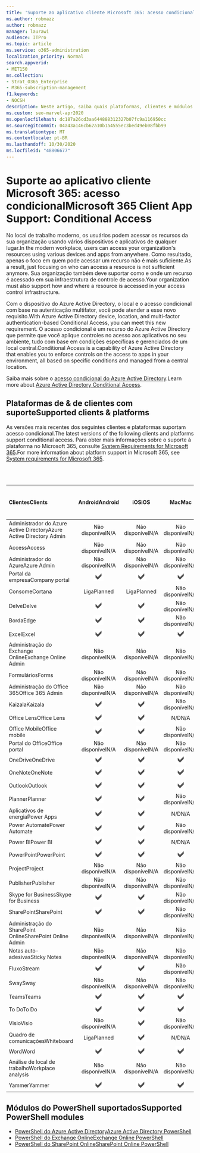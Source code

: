 ```yaml
---
title: 'Suporte ao aplicativo cliente Microsoft 365: acesso condicional'
ms.author: robmazz
author: robmazz
manager: laurawi
audience: ITPro
ms.topic: article
ms.service: o365-administration
localization_priority: Normal
search.appverid:
- MET150
ms.collection:
- Strat_O365_Enterprise
- M365-subscription-management
f1.keywords:
- NOCSH
description: Neste artigo, saiba quais plataformas, clientes e módulos do PowerShell suportam acesso condicional para o Microsoft 365.
ms.custom: seo-marvel-apr2020
ms.openlocfilehash: dc187a26cd3aa644888312327b07fc9a116950cc
ms.sourcegitcommit: 04a43a146cb62a10b1a4555ec3bed49eb08fbb99
ms.translationtype: MT
ms.contentlocale: pt-BR
ms.lasthandoff: 10/30/2020
ms.locfileid: "48806677"
---
```

# <a name="microsoft-365-client-app-support-conditional-access"></a><span data-ttu-id="f5830-103">Suporte ao aplicativo cliente Microsoft 365: acesso condicional</span><span class="sxs-lookup"><span data-stu-id="f5830-103">Microsoft 365 Client App Support: Conditional Access</span></span>

<span data-ttu-id="f5830-104">No local de trabalho moderno, os usuários podem acessar os recursos da sua organização usando vários dispositivos e aplicativos de qualquer lugar.</span><span class="sxs-lookup"><span data-stu-id="f5830-104">In the modern workplace, users can access your organization's resources using various devices and apps from anywhere.</span></span> <span data-ttu-id="f5830-105">Como resultado, apenas o foco em quem pode acessar um recurso não é mais suficiente.</span><span class="sxs-lookup"><span data-stu-id="f5830-105">As a result, just focusing on who can access a resource is not sufficient anymore.</span></span> <span data-ttu-id="f5830-106">Sua organização também deve suportar como e onde um recurso é acessado em sua infraestrutura de controle de acesso.</span><span class="sxs-lookup"><span data-stu-id="f5830-106">Your organization must also support how and where a resource is accessed in your access control infrastructure.</span></span>

<span data-ttu-id="f5830-107">Com o dispositivo do Azure Active Directory, o local e o acesso condicional com base na autenticação multifator, você pode atender a esse novo requisito.</span><span class="sxs-lookup"><span data-stu-id="f5830-107">With Azure Active Directory device, location, and multi-factor authentication-based Conditional Access, you can meet this new requirement.</span></span> <span data-ttu-id="f5830-108">O acesso condicional é um recurso do Azure Active Directory que permite que você aplique controles no acesso aos aplicativos no seu ambiente, tudo com base em condições específicas e gerenciados de um local central.</span><span class="sxs-lookup"><span data-stu-id="f5830-108">Conditional Access is a capability of Azure Active Directory that enables you to enforce controls on the access to apps in your environment, all based on specific conditions and managed from a central location.</span></span>

<span data-ttu-id="f5830-109">Saiba mais sobre o [acesso condicional do Azure Active Directory](https://docs.microsoft.com/azure/active-directory/conditional-access/).</span><span class="sxs-lookup"><span data-stu-id="f5830-109">Learn more about [Azure Active Directory Conditional Access](https://docs.microsoft.com/azure/active-directory/conditional-access/).</span></span>

## <a name="supported-clients--platforms"></a><span data-ttu-id="f5830-110">Plataformas de & de clientes com suporte</span><span class="sxs-lookup"><span data-stu-id="f5830-110">Supported clients & platforms</span></span>

<span data-ttu-id="f5830-111">As versões mais recentes dos seguintes clientes e plataformas suportam acesso condicional.</span><span class="sxs-lookup"><span data-stu-id="f5830-111">The latest versions of the following clients and platforms support conditional access.</span></span> <span data-ttu-id="f5830-112">Para obter mais informações sobre o suporte à plataforma no Microsoft 365, consulte [System Requirements for Microsoft 365](https://www.microsoft.com/microsoft-365/microsoft-365-and-office-resources).</span><span class="sxs-lookup"><span data-stu-id="f5830-112">For more information about platform support in Microsoft 365, see [System requirements for Microsoft 365](https://www.microsoft.com/microsoft-365/microsoft-365-and-office-resources).</span></span>

<br>
<br>

| <span data-ttu-id="f5830-113">Clientes</span><span class="sxs-lookup"><span data-stu-id="f5830-113">Clients</span></span> | <span data-ttu-id="f5830-114">Android</span><span class="sxs-lookup"><span data-stu-id="f5830-114">Android</span></span> | <span data-ttu-id="f5830-115">iOS</span><span class="sxs-lookup"><span data-stu-id="f5830-115">iOS</span></span> | <span data-ttu-id="f5830-116">Mac</span><span class="sxs-lookup"><span data-stu-id="f5830-116">Mac</span></span>| <span data-ttu-id="f5830-117">Windows 10</span><span class="sxs-lookup"><span data-stu-id="f5830-117">Windows 10</span></span> <br> <span data-ttu-id="f5830-118">Aplicativos modernos</span><span class="sxs-lookup"><span data-stu-id="f5830-118">Modern Apps</span></span>| <span data-ttu-id="f5830-119">Windows 10</span><span class="sxs-lookup"><span data-stu-id="f5830-119">Windows 10</span></span> <br> <span data-ttu-id="f5830-120">Desktop</span><span class="sxs-lookup"><span data-stu-id="f5830-120">Desktop</span></span> |
|:---|:---:|:---:|:---:|:---:|:---:|
| <span data-ttu-id="f5830-121">Administrador do Azure Active Directory</span><span class="sxs-lookup"><span data-stu-id="f5830-121">Azure Active Directory Admin</span></span> | <span data-ttu-id="f5830-122">Não disponível</span><span class="sxs-lookup"><span data-stu-id="f5830-122">N/A</span></span> | <span data-ttu-id="f5830-123">Não disponível</span><span class="sxs-lookup"><span data-stu-id="f5830-123">N/A</span></span> | <span data-ttu-id="f5830-124">Não disponível</span><span class="sxs-lookup"><span data-stu-id="f5830-124">N/A</span></span> | <span data-ttu-id="f5830-125">Não disponível</span><span class="sxs-lookup"><span data-stu-id="f5830-125">N/A</span></span> | ![Com suporte](../media/check-mark.png) |
| <span data-ttu-id="f5830-127">Access</span><span class="sxs-lookup"><span data-stu-id="f5830-127">Access</span></span> | <span data-ttu-id="f5830-128">Não disponível</span><span class="sxs-lookup"><span data-stu-id="f5830-128">N/A</span></span> | <span data-ttu-id="f5830-129">Não disponível</span><span class="sxs-lookup"><span data-stu-id="f5830-129">N/A</span></span> | <span data-ttu-id="f5830-130">Não disponível</span><span class="sxs-lookup"><span data-stu-id="f5830-130">N/A</span></span> | <span data-ttu-id="f5830-131">Não disponível</span><span class="sxs-lookup"><span data-stu-id="f5830-131">N/A</span></span> | ![Com suporte](../media/check-mark.png) |
| <span data-ttu-id="f5830-133">Administrador do Azure</span><span class="sxs-lookup"><span data-stu-id="f5830-133">Azure Admin</span></span> | <span data-ttu-id="f5830-134">Não disponível</span><span class="sxs-lookup"><span data-stu-id="f5830-134">N/A</span></span> | <span data-ttu-id="f5830-135">Não disponível</span><span class="sxs-lookup"><span data-stu-id="f5830-135">N/A</span></span> | <span data-ttu-id="f5830-136">Não disponível</span><span class="sxs-lookup"><span data-stu-id="f5830-136">N/A</span></span> | <span data-ttu-id="f5830-137">Não disponível</span><span class="sxs-lookup"><span data-stu-id="f5830-137">N/A</span></span> | <span data-ttu-id="f5830-138">Não disponível</span><span class="sxs-lookup"><span data-stu-id="f5830-138">N/A</span></span> |
| <span data-ttu-id="f5830-139">Portal da empresa</span><span class="sxs-lookup"><span data-stu-id="f5830-139">Company portal</span></span> | ![Com suporte](../media/check-mark.png) | ![Com suporte](../media/check-mark.png) | ![Com suporte](../media/check-mark.png) | ![Com suporte](../media/check-mark.png) | <span data-ttu-id="f5830-144">N/D</span><span class="sxs-lookup"><span data-stu-id="f5830-144">N/A</span></span> |
| <span data-ttu-id="f5830-145">Consome</span><span class="sxs-lookup"><span data-stu-id="f5830-145">Cortana</span></span> | <span data-ttu-id="f5830-146">Liga</span><span class="sxs-lookup"><span data-stu-id="f5830-146">Planned</span></span> | <span data-ttu-id="f5830-147">Liga</span><span class="sxs-lookup"><span data-stu-id="f5830-147">Planned</span></span> | <span data-ttu-id="f5830-148">Não disponível</span><span class="sxs-lookup"><span data-stu-id="f5830-148">N/A</span></span> | ![Com suporte](../media/check-mark.png) | <span data-ttu-id="f5830-150">N/D</span><span class="sxs-lookup"><span data-stu-id="f5830-150">N/A</span></span> |
| <span data-ttu-id="f5830-151">Delve</span><span class="sxs-lookup"><span data-stu-id="f5830-151">Delve</span></span> | ![Com suporte](../media/check-mark.png) | ![Com suporte](../media/check-mark.png) | <span data-ttu-id="f5830-154">Não disponível</span><span class="sxs-lookup"><span data-stu-id="f5830-154">N/A</span></span> | <span data-ttu-id="f5830-155">Não disponível</span><span class="sxs-lookup"><span data-stu-id="f5830-155">N/A</span></span> | <span data-ttu-id="f5830-156">Não disponível</span><span class="sxs-lookup"><span data-stu-id="f5830-156">N/A</span></span> |
| <span data-ttu-id="f5830-157">Borda</span><span class="sxs-lookup"><span data-stu-id="f5830-157">Edge</span></span> | ![Com suporte](../media/check-mark.png) | ![Com suporte](../media/check-mark.png) | <span data-ttu-id="f5830-160">Não disponível</span><span class="sxs-lookup"><span data-stu-id="f5830-160">N/A</span></span> | <span data-ttu-id="f5830-161">Não disponível</span><span class="sxs-lookup"><span data-stu-id="f5830-161">N/A</span></span> | ![Com suporte](../media/check-mark.png) |
| <span data-ttu-id="f5830-163">Excel</span><span class="sxs-lookup"><span data-stu-id="f5830-163">Excel</span></span> | ![Com suporte](../media/check-mark.png) | ![Com suporte](../media/check-mark.png) | ![Com suporte](../media/check-mark.png) | ![Com suporte](../media/check-mark.png) | ![Com suporte](../media/check-mark.png) |
| <span data-ttu-id="f5830-169">Administração do Exchange Online</span><span class="sxs-lookup"><span data-stu-id="f5830-169">Exchange Online Admin</span></span> | <span data-ttu-id="f5830-170">Não disponível</span><span class="sxs-lookup"><span data-stu-id="f5830-170">N/A</span></span> | <span data-ttu-id="f5830-171">Não disponível</span><span class="sxs-lookup"><span data-stu-id="f5830-171">N/A</span></span> | <span data-ttu-id="f5830-172">Não disponível</span><span class="sxs-lookup"><span data-stu-id="f5830-172">N/A</span></span> | <span data-ttu-id="f5830-173">Não disponível</span><span class="sxs-lookup"><span data-stu-id="f5830-173">N/A</span></span> | ![Com suporte](../media/check-mark.png) |
| <span data-ttu-id="f5830-175">Formulários</span><span class="sxs-lookup"><span data-stu-id="f5830-175">Forms</span></span> | <span data-ttu-id="f5830-176">Não disponível</span><span class="sxs-lookup"><span data-stu-id="f5830-176">N/A</span></span> | <span data-ttu-id="f5830-177">Não disponível</span><span class="sxs-lookup"><span data-stu-id="f5830-177">N/A</span></span> | <span data-ttu-id="f5830-178">Não disponível</span><span class="sxs-lookup"><span data-stu-id="f5830-178">N/A</span></span> | <span data-ttu-id="f5830-179">Não disponível</span><span class="sxs-lookup"><span data-stu-id="f5830-179">N/A</span></span> | <span data-ttu-id="f5830-180">Não disponível</span><span class="sxs-lookup"><span data-stu-id="f5830-180">N/A</span></span> |
| <span data-ttu-id="f5830-181">Administração do Office 365</span><span class="sxs-lookup"><span data-stu-id="f5830-181">Office 365 Admin</span></span> | <span data-ttu-id="f5830-182">Não disponível</span><span class="sxs-lookup"><span data-stu-id="f5830-182">N/A</span></span> | <span data-ttu-id="f5830-183">Não disponível</span><span class="sxs-lookup"><span data-stu-id="f5830-183">N/A</span></span> | <span data-ttu-id="f5830-184">Não disponível</span><span class="sxs-lookup"><span data-stu-id="f5830-184">N/A</span></span> | <span data-ttu-id="f5830-185">Não disponível</span><span class="sxs-lookup"><span data-stu-id="f5830-185">N/A</span></span> | ![Com suporte](../media/check-mark.png) |  |
| <span data-ttu-id="f5830-187">Kaizala</span><span class="sxs-lookup"><span data-stu-id="f5830-187">Kaizala</span></span> | ![Com suporte](../media/check-mark.png) | ![Com suporte](../media/check-mark.png) | <span data-ttu-id="f5830-190">Não disponível</span><span class="sxs-lookup"><span data-stu-id="f5830-190">N/A</span></span> | <span data-ttu-id="f5830-191">Não disponível</span><span class="sxs-lookup"><span data-stu-id="f5830-191">N/A</span></span> | <span data-ttu-id="f5830-192">Não disponível</span><span class="sxs-lookup"><span data-stu-id="f5830-192">N/A</span></span> |
| <span data-ttu-id="f5830-193">Office Lens</span><span class="sxs-lookup"><span data-stu-id="f5830-193">Office Lens</span></span>| ![Com suporte](../media/check-mark.png) | ![Com suporte](../media/check-mark.png) | <span data-ttu-id="f5830-196">N/D</span><span class="sxs-lookup"><span data-stu-id="f5830-196">N/A</span></span> | ![Com suporte](../media/check-mark.png) | <span data-ttu-id="f5830-198">N/D</span><span class="sxs-lookup"><span data-stu-id="f5830-198">N/A</span></span> |
| <span data-ttu-id="f5830-199">Office Mobile</span><span class="sxs-lookup"><span data-stu-id="f5830-199">Office mobile</span></span> | ![Com suporte](../media/check-mark.png) | ![Com suporte](../media/check-mark.png) | <span data-ttu-id="f5830-202">Não disponível</span><span class="sxs-lookup"><span data-stu-id="f5830-202">N/A</span></span> | <span data-ttu-id="f5830-203">Não disponível</span><span class="sxs-lookup"><span data-stu-id="f5830-203">N/A</span></span> | <span data-ttu-id="f5830-204">Não disponível</span><span class="sxs-lookup"><span data-stu-id="f5830-204">N/A</span></span> |
| <span data-ttu-id="f5830-205">Portal do Office</span><span class="sxs-lookup"><span data-stu-id="f5830-205">Office portal</span></span> | <span data-ttu-id="f5830-206">Não disponível</span><span class="sxs-lookup"><span data-stu-id="f5830-206">N/A</span></span> | <span data-ttu-id="f5830-207">Não disponível</span><span class="sxs-lookup"><span data-stu-id="f5830-207">N/A</span></span> | <span data-ttu-id="f5830-208">Não disponível</span><span class="sxs-lookup"><span data-stu-id="f5830-208">N/A</span></span> | ![Com suporte](../media/check-mark.png) | <span data-ttu-id="f5830-210">N/D</span><span class="sxs-lookup"><span data-stu-id="f5830-210">N/A</span></span> |
| <span data-ttu-id="f5830-211">OneDrive</span><span class="sxs-lookup"><span data-stu-id="f5830-211">OneDrive</span></span> | ![Com suporte](../media/check-mark.png) | ![Com suporte](../media/check-mark.png) | ![Com suporte](../media/check-mark.png) | ![Com suporte](../media/check-mark.png) | ![Com suporte](../media/check-mark.png) |
| <span data-ttu-id="f5830-217">OneNote</span><span class="sxs-lookup"><span data-stu-id="f5830-217">OneNote</span></span> | ![Com suporte](../media/check-mark.png) | ![Com suporte](../media/check-mark.png) | ![Com suporte](../media/check-mark.png) | ![Com suporte](../media/check-mark.png) | ![Com suporte](../media/check-mark.png) |
| <span data-ttu-id="f5830-223">Outlook</span><span class="sxs-lookup"><span data-stu-id="f5830-223">Outlook</span></span> | ![Com suporte](../media/check-mark.png) | ![Com suporte](../media/check-mark.png) | ![Com suporte](../media/check-mark.png) | ![Com suporte](../media/check-mark.png) | ![Com suporte](../media/check-mark.png) |
| <span data-ttu-id="f5830-229">Planner</span><span class="sxs-lookup"><span data-stu-id="f5830-229">Planner</span></span> | ![Com suporte](../media/check-mark.png) | ![Com suporte](../media/check-mark.png) | <span data-ttu-id="f5830-232">Não disponível</span><span class="sxs-lookup"><span data-stu-id="f5830-232">N/A</span></span> | <span data-ttu-id="f5830-233">Não disponível</span><span class="sxs-lookup"><span data-stu-id="f5830-233">N/A</span></span> | <span data-ttu-id="f5830-234">Não disponível</span><span class="sxs-lookup"><span data-stu-id="f5830-234">N/A</span></span> |
| <span data-ttu-id="f5830-235">Aplicativos de energia</span><span class="sxs-lookup"><span data-stu-id="f5830-235">Power Apps</span></span> | ![Com suporte](../media/check-mark.png) | ![Com suporte](../media/check-mark.png) | <span data-ttu-id="f5830-238">N/D</span><span class="sxs-lookup"><span data-stu-id="f5830-238">N/A</span></span> | <span data-ttu-id="f5830-239">Liga</span><span class="sxs-lookup"><span data-stu-id="f5830-239">Planned</span></span> | <span data-ttu-id="f5830-240">Não disponível</span><span class="sxs-lookup"><span data-stu-id="f5830-240">N/A</span></span> |
| <span data-ttu-id="f5830-241">Power Automate</span><span class="sxs-lookup"><span data-stu-id="f5830-241">Power Automate</span></span> | ![Com suporte](../media/check-mark.png) | ![Com suporte](../media/check-mark.png) | <span data-ttu-id="f5830-244">Não disponível</span><span class="sxs-lookup"><span data-stu-id="f5830-244">N/A</span></span> | <span data-ttu-id="f5830-245">Não disponível</span><span class="sxs-lookup"><span data-stu-id="f5830-245">N/A</span></span> | <span data-ttu-id="f5830-246">Não disponível</span><span class="sxs-lookup"><span data-stu-id="f5830-246">N/A</span></span> |
| <span data-ttu-id="f5830-247">Power BI</span><span class="sxs-lookup"><span data-stu-id="f5830-247">Power BI</span></span> | ![Com suporte](../media/check-mark.png) | ![Com suporte](../media/check-mark.png) | <span data-ttu-id="f5830-250">N/D</span><span class="sxs-lookup"><span data-stu-id="f5830-250">N/A</span></span> | ![Com suporte](../media/check-mark.png) | ![Com suporte](../media/check-mark.png) |
| <span data-ttu-id="f5830-253">PowerPoint</span><span class="sxs-lookup"><span data-stu-id="f5830-253">PowerPoint</span></span> | ![Com suporte](../media/check-mark.png) | ![Com suporte](../media/check-mark.png) | ![Com suporte](../media/check-mark.png) | ![Com suporte](../media/check-mark.png) | ![Com suporte](../media/check-mark.png) |
| <span data-ttu-id="f5830-259">Project</span><span class="sxs-lookup"><span data-stu-id="f5830-259">Project</span></span> | <span data-ttu-id="f5830-260">Não disponível</span><span class="sxs-lookup"><span data-stu-id="f5830-260">N/A</span></span> | <span data-ttu-id="f5830-261">Não disponível</span><span class="sxs-lookup"><span data-stu-id="f5830-261">N/A</span></span> | <span data-ttu-id="f5830-262">Não disponível</span><span class="sxs-lookup"><span data-stu-id="f5830-262">N/A</span></span> | <span data-ttu-id="f5830-263">Não disponível</span><span class="sxs-lookup"><span data-stu-id="f5830-263">N/A</span></span> | ![Com suporte](../media/check-mark.png) |
| <span data-ttu-id="f5830-265">Publisher</span><span class="sxs-lookup"><span data-stu-id="f5830-265">Publisher</span></span> | <span data-ttu-id="f5830-266">Não disponível</span><span class="sxs-lookup"><span data-stu-id="f5830-266">N/A</span></span> | <span data-ttu-id="f5830-267">Não disponível</span><span class="sxs-lookup"><span data-stu-id="f5830-267">N/A</span></span> | <span data-ttu-id="f5830-268">Não disponível</span><span class="sxs-lookup"><span data-stu-id="f5830-268">N/A</span></span> | <span data-ttu-id="f5830-269">Não disponível</span><span class="sxs-lookup"><span data-stu-id="f5830-269">N/A</span></span> | ![Com suporte](../media/check-mark.png) |
| <span data-ttu-id="f5830-271">Skype for Business</span><span class="sxs-lookup"><span data-stu-id="f5830-271">Skype for Business</span></span> | ![Com suporte](../media/check-mark.png) | ![Com suporte](../media/check-mark.png) | <span data-ttu-id="f5830-274">Não disponível</span><span class="sxs-lookup"><span data-stu-id="f5830-274">N/A</span></span> | <span data-ttu-id="f5830-275">Não disponível</span><span class="sxs-lookup"><span data-stu-id="f5830-275">N/A</span></span> | <span data-ttu-id="f5830-276">Não disponível</span><span class="sxs-lookup"><span data-stu-id="f5830-276">N/A</span></span> ||
| <span data-ttu-id="f5830-277">SharePoint</span><span class="sxs-lookup"><span data-stu-id="f5830-277">SharePoint</span></span> | ![Com suporte](../media/check-mark.png) | ![Com suporte](../media/check-mark.png) | <span data-ttu-id="f5830-280">Não disponível</span><span class="sxs-lookup"><span data-stu-id="f5830-280">N/A</span></span> | <span data-ttu-id="f5830-281">Não disponível</span><span class="sxs-lookup"><span data-stu-id="f5830-281">N/A</span></span> | <span data-ttu-id="f5830-282">Não disponível</span><span class="sxs-lookup"><span data-stu-id="f5830-282">N/A</span></span> |
| <span data-ttu-id="f5830-283">Administração do SharePoint Online</span><span class="sxs-lookup"><span data-stu-id="f5830-283">SharePoint Online Admin</span></span> | <span data-ttu-id="f5830-284">Não disponível</span><span class="sxs-lookup"><span data-stu-id="f5830-284">N/A</span></span> | <span data-ttu-id="f5830-285">Não disponível</span><span class="sxs-lookup"><span data-stu-id="f5830-285">N/A</span></span> | <span data-ttu-id="f5830-286">Não disponível</span><span class="sxs-lookup"><span data-stu-id="f5830-286">N/A</span></span> | <span data-ttu-id="f5830-287">Não disponível</span><span class="sxs-lookup"><span data-stu-id="f5830-287">N/A</span></span> | ![Com suporte](../media/check-mark.png) |
| <span data-ttu-id="f5830-289">Notas auto-adesivas</span><span class="sxs-lookup"><span data-stu-id="f5830-289">Sticky Notes</span></span> | <span data-ttu-id="f5830-290">Não disponível</span><span class="sxs-lookup"><span data-stu-id="f5830-290">N/A</span></span> | <span data-ttu-id="f5830-291">Não disponível</span><span class="sxs-lookup"><span data-stu-id="f5830-291">N/A</span></span> | <span data-ttu-id="f5830-292">Não disponível</span><span class="sxs-lookup"><span data-stu-id="f5830-292">N/A</span></span> | ![Com suporte](../media/check-mark.png) | <span data-ttu-id="f5830-294">N/D</span><span class="sxs-lookup"><span data-stu-id="f5830-294">N/A</span></span> |
| <span data-ttu-id="f5830-295">Fluxo</span><span class="sxs-lookup"><span data-stu-id="f5830-295">Stream</span></span> | ![Com suporte](../media/check-mark.png) | ![Com suporte](../media/check-mark.png) | <span data-ttu-id="f5830-298">Não disponível</span><span class="sxs-lookup"><span data-stu-id="f5830-298">N/A</span></span> | <span data-ttu-id="f5830-299">Não disponível</span><span class="sxs-lookup"><span data-stu-id="f5830-299">N/A</span></span> | <span data-ttu-id="f5830-300">Não disponível</span><span class="sxs-lookup"><span data-stu-id="f5830-300">N/A</span></span> |
| <span data-ttu-id="f5830-301">Sway</span><span class="sxs-lookup"><span data-stu-id="f5830-301">Sway</span></span> | <span data-ttu-id="f5830-302">Não disponível</span><span class="sxs-lookup"><span data-stu-id="f5830-302">N/A</span></span> | <span data-ttu-id="f5830-303">Não disponível</span><span class="sxs-lookup"><span data-stu-id="f5830-303">N/A</span></span> | <span data-ttu-id="f5830-304">Não disponível</span><span class="sxs-lookup"><span data-stu-id="f5830-304">N/A</span></span> | ![Com suporte](../media/check-mark.png) | <span data-ttu-id="f5830-306">N/D</span><span class="sxs-lookup"><span data-stu-id="f5830-306">N/A</span></span> |
| <span data-ttu-id="f5830-307">Teams</span><span class="sxs-lookup"><span data-stu-id="f5830-307">Teams</span></span> | ![Com suporte](../media/check-mark.png) | ![Com suporte](../media/check-mark.png) | ![Com suporte](../media/check-mark.png) | <span data-ttu-id="f5830-311">N/D</span><span class="sxs-lookup"><span data-stu-id="f5830-311">N/A</span></span> | ![Com suporte](../media/check-mark.png) |
| <span data-ttu-id="f5830-313">To Do</span><span class="sxs-lookup"><span data-stu-id="f5830-313">To Do</span></span> | ![Com suporte](../media/check-mark.png) | ![Com suporte](../media/check-mark.png) | ![Com suporte](../media/check-mark.png) | ![Com suporte](../media/check-mark.png) | <span data-ttu-id="f5830-318">N/D</span><span class="sxs-lookup"><span data-stu-id="f5830-318">N/A</span></span> |
| <span data-ttu-id="f5830-319">Visio</span><span class="sxs-lookup"><span data-stu-id="f5830-319">Visio</span></span> | <span data-ttu-id="f5830-320">Não disponível</span><span class="sxs-lookup"><span data-stu-id="f5830-320">N/A</span></span> | ![Com suporte](../media/check-mark.png) | <span data-ttu-id="f5830-322">Não disponível</span><span class="sxs-lookup"><span data-stu-id="f5830-322">N/A</span></span> | <span data-ttu-id="f5830-323">Não disponível</span><span class="sxs-lookup"><span data-stu-id="f5830-323">N/A</span></span> | ![Com suporte](../media/check-mark.png) |
| <span data-ttu-id="f5830-325">Quadro de comunicações</span><span class="sxs-lookup"><span data-stu-id="f5830-325">Whiteboard</span></span> | <span data-ttu-id="f5830-326">Liga</span><span class="sxs-lookup"><span data-stu-id="f5830-326">Planned</span></span> | ![Com suporte](../media/check-mark.png) | <span data-ttu-id="f5830-328">N/D</span><span class="sxs-lookup"><span data-stu-id="f5830-328">N/A</span></span> | ![Com suporte](../media/check-mark.png) | <span data-ttu-id="f5830-330">N/D</span><span class="sxs-lookup"><span data-stu-id="f5830-330">N/A</span></span> |
| <span data-ttu-id="f5830-331">Word</span><span class="sxs-lookup"><span data-stu-id="f5830-331">Word</span></span> | ![Com suporte](../media/check-mark.png) | ![Com suporte](../media/check-mark.png) | ![Com suporte](../media/check-mark.png) | ![Com suporte](../media/check-mark.png) | ![Com suporte](../media/check-mark.png) |
| <span data-ttu-id="f5830-337">Análise de local de trabalho</span><span class="sxs-lookup"><span data-stu-id="f5830-337">Workplace analysis</span></span> | <span data-ttu-id="f5830-338">Não disponível</span><span class="sxs-lookup"><span data-stu-id="f5830-338">N/A</span></span> | <span data-ttu-id="f5830-339">Não disponível</span><span class="sxs-lookup"><span data-stu-id="f5830-339">N/A</span></span> | <span data-ttu-id="f5830-340">Não disponível</span><span class="sxs-lookup"><span data-stu-id="f5830-340">N/A</span></span> | <span data-ttu-id="f5830-341">Não disponível</span><span class="sxs-lookup"><span data-stu-id="f5830-341">N/A</span></span> | <span data-ttu-id="f5830-342">Não disponível</span><span class="sxs-lookup"><span data-stu-id="f5830-342">N/A</span></span> |
| <span data-ttu-id="f5830-343">Yammer</span><span class="sxs-lookup"><span data-stu-id="f5830-343">Yammer</span></span> | ![Com suporte](../media/check-mark.png) | ![Com suporte](../media/check-mark.png) | ![Com suporte](../media/check-mark.png) | <span data-ttu-id="f5830-347">N/D</span><span class="sxs-lookup"><span data-stu-id="f5830-347">N/A</span></span> | ![Com suporte](../media/check-mark.png) |

## <a name="supported-powershell-modules"></a><span data-ttu-id="f5830-349">Módulos do PowerShell suportados</span><span class="sxs-lookup"><span data-stu-id="f5830-349">Supported PowerShell modules</span></span>

- [<span data-ttu-id="f5830-350">PowerShell do Azure Active Directory</span><span class="sxs-lookup"><span data-stu-id="f5830-350">Azure Active Directory PowerShell</span></span>](https://docs.microsoft.com/powershell/azure/active-directory/overview?view=azureadps-2.0)
- [<span data-ttu-id="f5830-351">PowerShell do Exchange Online</span><span class="sxs-lookup"><span data-stu-id="f5830-351">Exchange Online PowerShell</span></span>](https://docs.microsoft.com/powershell/exchange/exchange-online-powershell)
- [<span data-ttu-id="f5830-352">PowerShell do SharePoint Online</span><span class="sxs-lookup"><span data-stu-id="f5830-352">SharePoint Online PowerShell</span></span>](https://docs.microsoft.com/powershell/sharepoint/sharepoint-online/connect-sharepoint-online)
